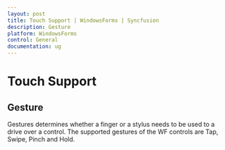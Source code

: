 ```yaml
---
layout: post
title: Touch Support | WindowsForms | Syncfusion
description: Gesture
platform: WindowsForms
control: General
documentation: ug
---
```



# Touch Support

## Gesture

Gestures determines whether a finger or a stylus needs to be used to a drive over a control. The supported gestures of the WF controls are Tap, Swipe, Pinch and Hold.


